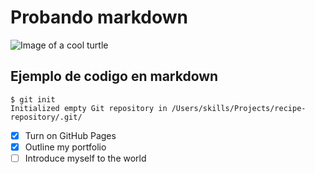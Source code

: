 # Probando markdown

![Image of a cool turtle](https://github.com/user-attachments/assets/45b53ddb-c775-4e22-85b9-16d5c8fe4b1c)

## Ejemplo de codigo en markdown
```
$ git init
Initialized empty Git repository in /Users/skills/Projects/recipe-repository/.git/
```
- [x] Turn on GitHub Pages
- [x] Outline my portfolio
- [ ] Introduce myself to the world
